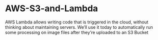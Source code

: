 # AWS-S3-and-Lambda
AWS Lambda allows writing code that is triggered in the cloud, without thinking about maintaining servers. We’ll use it today to automatically run some processing on image files after they’re uploaded to an S3 Bucket
